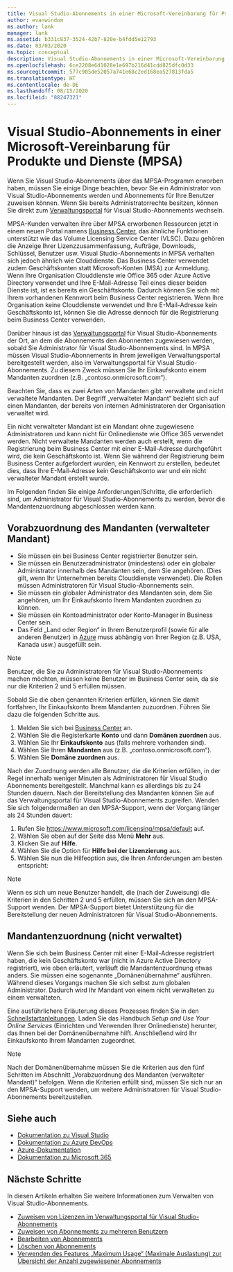 ```yaml
---
title: Visual Studio-Abonnements in einer Microsoft-Vereinbarung für Produkte und Dienste (MPSA) | Microsoft-Dokumentation
author: evanwindom
ms.author: lank
manager: lank
ms.assetid: b331c837-3524-42b7-820e-b4fdd5e12793
ms.date: 03/03/2020
ms.topic: conceptual
description: Visual Studio-Abonnements in einer Microsoft-Vereinbarung für Produkte und Dienste (MPSA)
ms.openlocfilehash: 6ce2208e6d1028e1e697b216d41cdd825dfc0d33
ms.sourcegitcommit: 577c905de52057a741e68c2ed168ea527813fda5
ms.translationtype: HT
ms.contentlocale: de-DE
ms.lasthandoff: 08/15/2020
ms.locfileid: "88247321"
---
```

# <a name="visual-studio-subscriptions-in-a-microsoft-products-and-services-agreement-mpsa"></a>Visual Studio-Abonnements in einer Microsoft-Vereinbarung für Produkte und Dienste (MPSA)
Wenn Sie Visual Studio-Abonnements über das MPSA-Programm erworben haben, müssen Sie einige Dinge beachten, bevor Sie ein Administrator von Visual Studio-Abonnements werden und Abonnements für Ihre Benutzer zuweisen können. Wenn Sie bereits Administratorrechte besitzen, können Sie direkt zum [Verwaltungsportal](https://manage.visualstudio.com/) für Visual Studio-Abonnements wechseln.

MPSA-Kunden verwalten ihre über MPSA erworbenen Ressourcen jetzt in einem neuen Portal namens [Business Center](https://businessaccount.microsoft.com/Customer), das ähnliche Funktionen unterstützt wie das Volume Licensing Service Center (VLSC). Dazu gehören die Anzeige Ihrer Lizenzzusammenfassung, Aufträge, Downloads, Schlüssel, Benutzer usw. Visual Studio-Abonnements in MPSA verhalten sich jedoch ähnlich wie Clouddienste. Das Business Center verwendet zudem Geschäftskonten statt Microsoft-Konten (MSA) zur Anmeldung. Wenn Ihre Organisation Clouddienste wie Office 365 oder Azure Active Directory verwendet und Ihre E-Mail-Adresse Teil eines dieser beiden Dienste ist, ist es bereits ein Geschäftskonto. Dadurch können Sie sich mit Ihrem vorhandenen Kennwort beim Business Center registrieren. Wenn Ihre Organisation keine Clouddienste verwendet und Ihre E-Mail-Adresse kein Geschäftskonto ist, können Sie die Adresse dennoch für die Registrierung beim Business Center verwenden.

Darüber hinaus ist das [Verwaltungsportal](https://manage.visualstudio.com/) für Visual Studio-Abonnements der Ort, an dem die Abonnements den Abonnenten zugewiesen werden, sobald Sie Administrator für Visual Studio-Abonnements sind. In MPSA müssen Visual Studio-Abonnements in ihrem jeweiligen Verwaltungsportal bereitgestellt werden, also im Verwaltungsportal für Visual Studio-Abonnements. Zu diesem Zweck müssen Sie Ihr Einkaufskonto einem Mandanten zuordnen (z.B. „contoso.onmicrosoft.com“).

Beachten Sie, dass es zwei Arten von Mandanten gibt: verwaltete und nicht verwaltete Mandanten. Der Begriff „verwalteter Mandant“ bezieht sich auf einen Mandanten, der bereits von internen Administratoren der Organisation verwaltet wird.

Ein nicht verwalteter Mandant ist ein Mandant ohne zugewiesene Administratoren und kann nicht für Onlinedienste wie Office 365 verwendet werden. Nicht verwaltete Mandanten werden auch erstellt, wenn die Registrierung beim Business Center mit einer E-Mail-Adresse durchgeführt wird, die kein Geschäftskonto ist. Wenn Sie während der Registrierung beim Business Center aufgefordert wurden, ein Kennwort zu erstellen, bedeutet dies, dass Ihre E-Mail-Adresse kein Geschäftskonto war und ein nicht verwalteter Mandant erstellt wurde.

Im Folgenden finden Sie einige Anforderungen/Schritte, die erforderlich sind, um Administrator für Visual Studio-Abonnements zu werden, bevor die Mandantenzuordnung abgeschlossen werden kann.

## <a name="pre-tenant-association-managed-tenant"></a>Vorabzuordnung des Mandanten (verwalteter Mandant)
- Sie müssen ein bei Business Center registrierter Benutzer sein.
- Sie müssen ein Benutzeradministrator (mindestens) oder ein globaler Administrator innerhalb des Mandanten sein, dem Sie angehören. (Dies gilt, wenn Ihr Unternehmen bereits Clouddienste verwendet). Die Rollen müssen Administratoren für Visual Studio-Abonnements sein.
- Sie müssen ein globaler Administrator des Mandanten sein, dem Sie angehören, um Ihr Einkaufskonto Ihrem Mandanten zuordnen zu können.
- Sie müssen ein Kontoadministrator oder Konto-Manager in Business Center sein.
- Das Feld „Land oder Region“ in Ihrem Benutzerprofil (sowie für alle anderen Benutzer) in [Azure](https://portal.azure.com/) muss abhängig von Ihrer Region (z.B. USA, Kanada usw.) ausgefüllt sein. 

> [!NOTE]
> Benutzer, die Sie zu Administratoren für Visual Studio-Abonnements machen möchten, müssen keine Benutzer im Business Center sein, da sie nur die Kriterien 2 und 5 erfüllen müssen.

Sobald Sie die oben genannten Kriterien erfüllen, können Sie damit fortfahren, Ihr Einkaufskonto Ihrem Mandanten zuzuordnen. Führen Sie dazu die folgenden Schritte aus.
1. Melden Sie sich bei [Business Center](https://businessaccount.microsoft.com/Customer) an.
2. Wählen Sie die Registerkarte **Konto** und dann **Domänen zuordnen** aus.
3. Wählen Sie Ihr **Einkaufskonto** aus (falls mehrere vorhanden sind).
4. Wählen Sie Ihren **Mandanten** aus (z.B. „contoso.onmicrosoft.com“).
5. Wählen Sie **Domäne zuordnen** aus.

Nach der Zuordnung werden alle Benutzer, die die Kriterien erfüllen, in der Regel innerhalb weniger Minuten als Administratoren für Visual Studio Abonnements bereitgestellt. Manchmal kann es allerdings bis zu 24 Stunden dauern. Nach der Bereitstellung des Mandanten können Sie auf das Verwaltungsportal für Visual Studio-Abonnements zugreifen. Wenden Sie sich folgendermaßen an den MPSA-Support, wenn der Vorgang länger als 24 Stunden dauert:
1. Rufen Sie <https://www.microsoft.com/licensing/mpsa/default> auf.
2. Wählen Sie oben auf der Seite das Menü **Mehr** aus. 
3. Klicken Sie auf **Hilfe**.
4. Wählen Sie die Option für **Hilfe bei der Lizenzierung** aus.
5. Wählen Sie nun die Hilfeoption aus, die Ihren Anforderungen am besten entspricht: 

> [!NOTE]
> Wenn es sich um neue Benutzer handelt, die (nach der Zuweisung) die Kriterien in den Schritten 2 und 5 erfüllen, müssen Sie sich an den MPSA-Support wenden. Der MPSA-Support bietet Unterstützung für die Bereitstellung der neuen Administratoren für Visual Studio-Abonnements.

## <a name="tenant-association-unmanaged"></a>Mandantenzuordnung (nicht verwaltet)
Wenn Sie sich beim Business Center mit einer E-Mail-Adresse registriert haben, die kein Geschäftskonto war (nicht in Azure Active Directory registriert), wie oben erläutert, verläuft die Mandantenzuordnung etwas anders. Sie müssen eine sogenannte „Domänenübernahme“ ausführen. Während dieses Vorgangs machen Sie sich selbst zum globalen Administrator. Dadurch wird Ihr Mandant von einem nicht verwalteten zu einem verwalteten.

Eine ausführlichere Erläuterung dieses Prozesses finden Sie in den [Schnellstartanleitungen](https://www.microsoft.com/Licensing/existing-customer/business-center-training-and-resources.aspx). Laden Sie das Handbuch *Setup and Use Your Online Services* (Einrichten und Verwenden Ihrer Onlinedienste) herunter, das Ihnen bei der Domänenübernahme hilft. Anschließend wird Ihr Einkaufskonto Ihrem Mandanten zugeordnet.

> [!NOTE]
> Nach der Domänenübernahme müssen Sie die Kriterien aus den fünf Schritten im Abschnitt „Vorabzuordnung des Mandanten (verwalteter Mandant)“ befolgen. Wenn die Kriterien erfüllt sind, müssen Sie sich nur an den MPSA-Support wenden, um weitere Administratoren für Visual Studio-Abonnements bereitzustellen.

## <a name="see-also"></a>Siehe auch
- [Dokumentation zu Visual Studio](https://docs.microsoft.com/visualstudio/)
- [Dokumentation zu Azure DevOps](https://docs.microsoft.com/azure/devops/)
- [Azure-Dokumentation](https://docs.microsoft.com/azure/)
- [Dokumentation zu Microsoft 365](https://docs.microsoft.com/microsoft-365/)

## <a name="next-steps"></a>Nächste Schritte
In diesen Artikeln erhalten Sie weitere Informationen zum Verwalten von Visual Studio-Abonnements.
- [Zuweisen von Lizenzen im Verwaltungsportal für Visual Studio-Abonnements](assign-license.md)
- [Zuweisen von Abonnements zu mehreren Benutzern](assign-license-bulk.md)
- [Bearbeiten von Abonnements](edit-license.md)
- [Löschen von Abonnements](delete-license.md)
- [Verwenden des Features „Maximum Usage“ (Maximale Auslastung) zur Übersicht der Anzahl zugewiesener Abonnements](maximum-usage.md)
